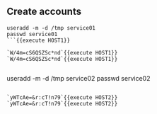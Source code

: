 

## Create accounts

```
useradd -m -d /tmp service01
passwd service01
```{{execute HOST1}}

`W/4m=cS6QSZSc*nd`{{execute HOST1}}
`W/4m=cS6QSZSc*nd`{{execute HOST1}}


```
useradd -m -d /tmp service02
passwd service02
```{{execute HOST2}}

`yWTcAe=&r:cT!n79`{{execute HOST2}}
`yWTcAe=&r:cT!n79`{{execute HOST2}}


